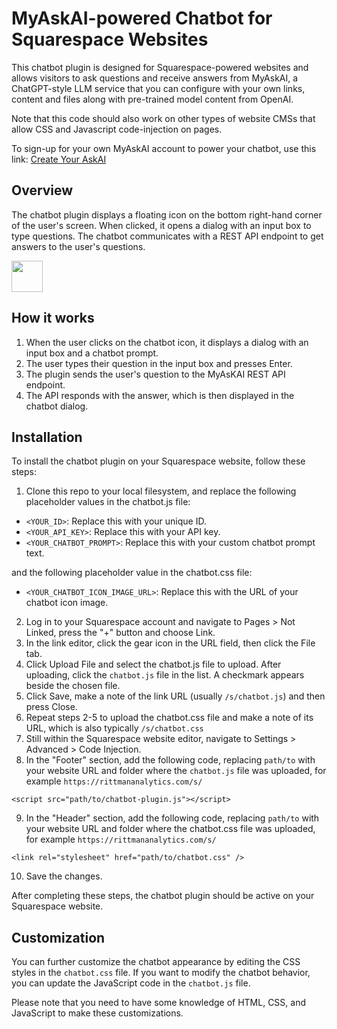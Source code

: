# MyAskAI-powered Chatbot for Squarespace Websites

This chatbot plugin is designed for Squarespace-powered websites and allows visitors to ask questions and receive answers from MyAskAI, a ChatGPT-style LLM service that you can configure with your own links, content and files along with pre-trained model content from OpenAI. 

Note that this code should also work on other types of website CMSs that allow CSS and Javascript code-injection on pages.

To sign-up for your own MyAskAI account to power your chatbot, use this link: [Create Your AskAI](https://myaskai.com?via=de1v7wwv3adx135kl6mq)

## Overview

The chatbot plugin displays a floating icon on the bottom right-hand corner of the user's screen. When clicked, it opens a dialog with an input box to type questions. The chatbot communicates with a REST API endpoint to get answers to the user's questions.

<img src='https://user-images.githubusercontent.com/3772831/230965123-8d6c8eb0-e69f-4cf9-be0d-8dbf49ac2b27.png' width="50"/>

## How it works

1. When the user clicks on the chatbot icon, it displays a dialog with an input box and a chatbot prompt.
2. The user types their question in the input box and presses Enter.
3. The plugin sends the user's question to the MyAsKAI REST API endpoint.
4. The API responds with the answer, which is then displayed in the chatbot dialog.

## Installation

To install the chatbot plugin on your Squarespace website, follow these steps:

1. Clone this repo to your local filesystem, and replace the following placeholder values in the chatbot.js file:
- `<YOUR_ID>`: Replace this with your unique ID.
- `<YOUR_API_KEY>`: Replace this with your API key.
- `<YOUR_CHATBOT_PROMPT>`: Replace this with your custom chatbot prompt text.

and the following placeholder value in the chatbot.css file:
- `<YOUR_CHATBOT_ICON_IMAGE_URL>`: Replace this with the URL of your chatbot icon image.

2. Log in to your Squarespace account and navigate to Pages > Not Linked, press the "+" button and choose Link.
3. In the link editor, click the gear icon in the URL field, then click the File tab.
4. Click Upload File and select the chatbot.js file to upload. After uploading, click the `chatbot.js` file in the list. A checkmark appears beside the chosen file.
5. Click Save, make a note of the link URL (usually `/s/chatbot.js`) and then press Close.
6. Repeat steps 2-5 to upload the chatbot.css file and make a note of its URL, which is also typically `/s/chatbot.css`
7. Still within the Squarespace website editor, navigate to Settings > Advanced > Code Injection.
8. In the "Footer" section, add the following code, replacing `path/to` with your website URL and folder where the `chatbot.js` file was uploaded, for example `https://rittmananalytics.com/s/`

`<script src="path/to/chatbot-plugin.js"></script>`

9. In the "Header" section, add the following code, replacing `path/to` with your website URL and folder where the chatbot.css file was uploaded, for example `https://rittmananalytics.com/s/`

`<link rel="stylesheet" href="path/to/chatbot.css" />`

10. Save the changes.

After completing these steps, the chatbot plugin should be active on your Squarespace website.

## Customization

You can further customize the chatbot appearance by editing the CSS styles in the `chatbot.css` file. If you want to modify the chatbot behavior, you can update the JavaScript code in the `chatbot.js` file.

Please note that you need to have some knowledge of HTML, CSS, and JavaScript to make these customizations.
